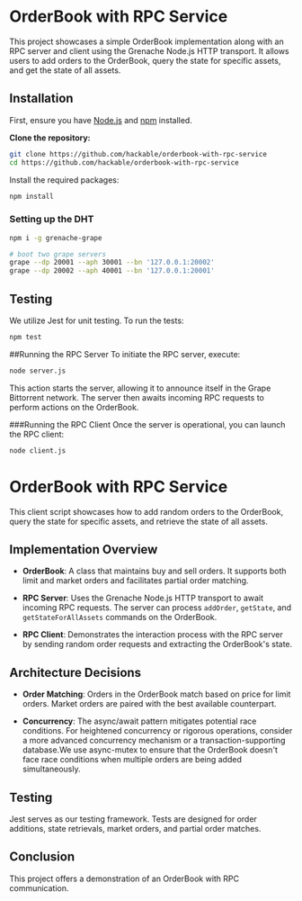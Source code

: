 # OrderBook with RPC Service

This project showcases a simple OrderBook implementation along with an RPC server and client using the Grenache Node.js HTTP transport. It allows users to add orders to the OrderBook, query the state for specific assets, and get the state of all assets.

## Installation

First, ensure you have [Node.js](https://nodejs.org/) and [npm](https://www.npmjs.com/) installed.

**Clone the repository:**
```bash
git clone https://github.com/hackable/orderbook-with-rpc-service
cd https://github.com/hackable/orderbook-with-rpc-service
```

Install the required packages:
```bash
npm install
```


### Setting up the DHT

```bash
npm i -g grenache-grape
```

```bash
# boot two grape servers
grape --dp 20001 --aph 30001 --bn '127.0.0.1:20002'
grape --dp 20002 --aph 40001 --bn '127.0.0.1:20001'
```

## Testing
We utilize Jest for unit testing. To run the tests:
```bash
npm test
```
##Running the RPC Server
To initiate the RPC server, execute:
```bash
node server.js
```
This action starts the server, allowing it to announce itself in the Grape Bittorrent network. The server then awaits incoming RPC requests to perform actions on the OrderBook.


###Running the RPC Client
Once the server is operational, you can launch the RPC client:

``` bash
node client.js
```

# OrderBook with RPC Service

This client script showcases how to add random orders to the OrderBook, query the state for specific assets, and retrieve the state of all assets.

## Implementation Overview

- **OrderBook**: A class that maintains buy and sell orders. It supports both limit and market orders and facilitates partial order matching.

- **RPC Server**: Uses the Grenache Node.js HTTP transport to await incoming RPC requests. The server can process `addOrder`, `getState`, and `getStateForAllAssets` commands on the OrderBook.

- **RPC Client**: Demonstrates the interaction process with the RPC server by sending random order requests and extracting the OrderBook's state.

## Architecture Decisions

- **Order Matching**: Orders in the OrderBook match based on price for limit orders. Market orders are paired with the best available counterpart.

- **Concurrency**: The async/await pattern mitigates potential race conditions. For heightened concurrency or rigorous operations, consider a more advanced concurrency mechanism or a transaction-supporting database.We use async-mutex to ensure that the OrderBook doesn't face race conditions when multiple orders are being added simultaneously.

## Testing

Jest serves as our testing framework. Tests are designed for order additions, state retrievals, market orders, and partial order matches.

## Conclusion

This project offers a  demonstration of an OrderBook with RPC communication.
